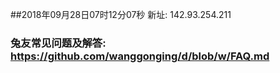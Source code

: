 ##2018年09月28日07时12分07秒 新址: 142.93.254.211
### 兔友常见问题及解答: https://github.com/wanggonging/d/blob/w/FAQ.md
